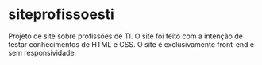 # siteprofissoesti
Projeto de site sobre profissões de TI.
O site foi feito com a intenção de testar conhecimentos de HTML e CSS. O site é exclusivamente front-end e sem responsividade.
